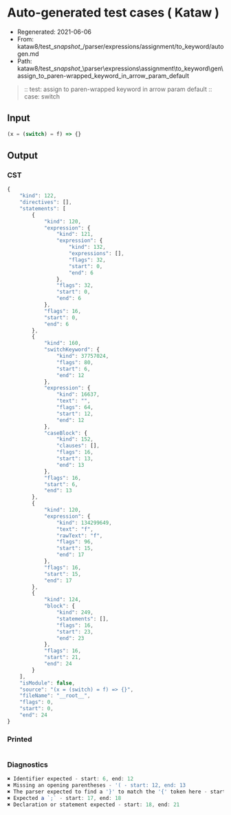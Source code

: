 # Auto-generated test cases ( Kataw )
- Regenerated: 2021-06-06
- From: kataw8/test\__snapshot__/parser/expressions/assignment/to_keyword/autogen.md
- Path: kataw8/test\__snapshot__\parser\expressions\assignment\to_keyword\gen\assign_to_paren-wrapped_keyword_in_arrow_param_default
> :: test: assign to paren-wrapped keyword in arrow param default
> :: case: switch
## Input

`````js
(x = (switch) = f) => {}
`````
## Output

### CST

```javascript
{
    "kind": 122,
    "directives": [],
    "statements": [
        {
            "kind": 120,
            "expression": {
                "kind": 121,
                "expression": {
                    "kind": 132,
                    "expressions": [],
                    "flags": 32,
                    "start": 0,
                    "end": 6
                },
                "flags": 32,
                "start": 0,
                "end": 6
            },
            "flags": 16,
            "start": 0,
            "end": 6
        },
        {
            "kind": 160,
            "switchKeyword": {
                "kind": 37757024,
                "flags": 80,
                "start": 6,
                "end": 12
            },
            "expression": {
                "kind": 16637,
                "text": "",
                "flags": 64,
                "start": 12,
                "end": 12
            },
            "caseBlock": {
                "kind": 152,
                "clauses": [],
                "flags": 16,
                "start": 13,
                "end": 13
            },
            "flags": 16,
            "start": 6,
            "end": 13
        },
        {
            "kind": 120,
            "expression": {
                "kind": 134299649,
                "text": "f",
                "rawText": "f",
                "flags": 96,
                "start": 15,
                "end": 17
            },
            "flags": 16,
            "start": 15,
            "end": 17
        },
        {
            "kind": 124,
            "block": {
                "kind": 249,
                "statements": [],
                "flags": 16,
                "start": 23,
                "end": 23
            },
            "flags": 16,
            "start": 21,
            "end": 24
        }
    ],
    "isModule": false,
    "source": "(x = (switch) = f) => {}",
    "fileName": "__root__",
    "flags": 0,
    "start": 0,
    "end": 24
}
```

### Printed

```javascript

```

### Diagnostics

```javascript
✖ Identifier expected - start: 6, end: 12
✖ Missing an opening parentheses - '( - start: 12, end: 13
✖ The parser expected to find a '}' to match the '{' token here - start: 13, end: 15
✖ Expected a `;` - start: 17, end: 18
✖ Declaration or statement expected - start: 18, end: 21

```


